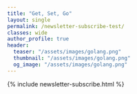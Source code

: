 ```yaml
---
title: "Get, Set, Go"
layout: single
permalink: /newsletter-subscribe-test/
classes: wide
author_profile: true
header:
  teaser: "/assets/images/golang.png"
  thumbnail: "/assets/images/golang.png"
  og_image: "/assets/images/golang.png"
---
```


{% include newsletter-subscribe.html %}

